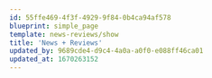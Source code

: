 ```yaml
---
id: 55ffe469-4f3f-4929-9f84-0b4ca94af578
blueprint: simple_page
template: news-reviews/show
title: 'News + Reviews'
updated_by: 9689cde4-d9c4-4a0a-a0f0-e088ff46ca01
updated_at: 1670263152
---
```

